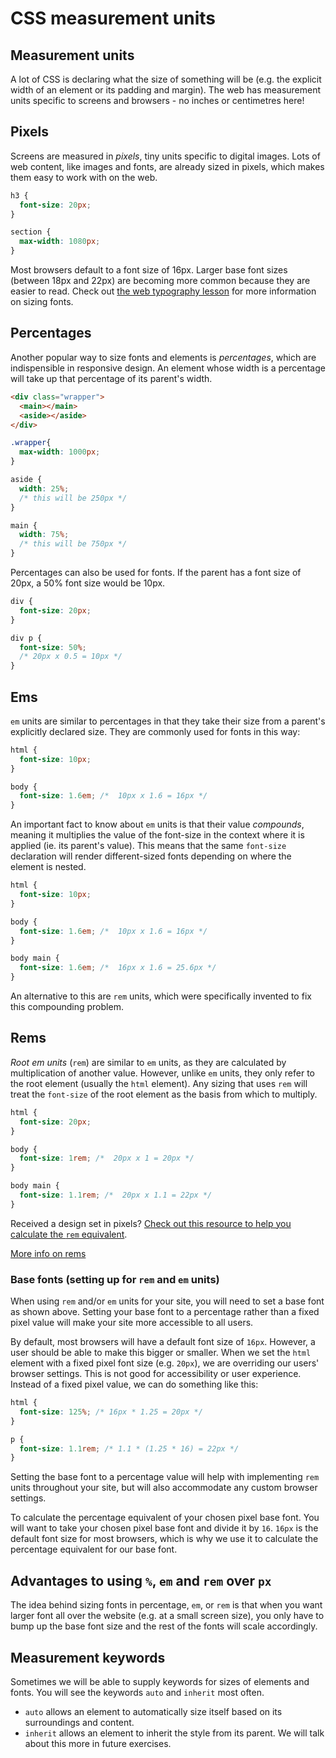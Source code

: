 <!-- Student takeaway: -->
<!--Student will be able to:
- Name four ways of sizing in CSS (pixel, percentage, em, rem)
- Identify the utility of sizing text in percentage, em, or rem
- Explain how em and rem are different
- Identify two keyword values for sizing (auto, inherit)
 -->

# CSS measurement units

## Measurement units
A lot of CSS is declaring what the size of something will be (e.g. the explicit width of an element or its padding and margin). The web has measurement units specific to screens and browsers - no inches or centimetres here! 

## Pixels
Screens are measured in _pixels_, tiny units specific to digital images. Lots of web content, like images and fonts, are already sized in pixels, which makes them easy to work with on the web. 

```css
h3 {
  font-size: 20px;
}

section {
  max-width: 1080px;
}
```

Most browsers default to a font size of 16px. Larger base font sizes (between 18px and 22px) are becoming more common because they are easier to read. Check out [the web typography lesson](https://github.com/HackerYou/bootcamp-notes/blob/master/03-css/3.7-web-typography.md#sizing-fonts) for more information on sizing fonts.

## Percentages

Another popular way to size fonts and elements is _percentages_, which are indispensible in responsive design. An element whose width is a percentage will take up that percentage of its parent's width. 

```html
<div class="wrapper">
  <main></main>
  <aside></aside>
</div>
```

```css
.wrapper{
  max-width: 1000px;
}

aside {
  width: 25%;
  /* this will be 250px */
}

main {
  width: 75%;
  /* this will be 750px */
}
```

Percentages can also be used for fonts. If the parent has a font size of 20px, a 50% font size would be 10px. 

```css
div {
  font-size: 20px;
}

div p {
  font-size: 50%;
  /* 20px x 0.5 = 10px */
}
```

## Ems

`em` units are similar to percentages in that they take their size from a parent's explicitly declared size. They are commonly used for fonts in this way:

```css
html {
  font-size: 10px;
}

body {
  font-size: 1.6em; /*  10px x 1.6 = 16px */
}
```

An important fact to know about `em` units is that their value _compounds_, meaning it multiplies the value of the font-size in the context where it is applied (ie. its parent's value). This means that the same `font-size` declaration will render different-sized fonts depending on where the element is nested.

```css
html {
  font-size: 10px;
}

body {
  font-size: 1.6em; /*  10px x 1.6 = 16px */
}

body main {
  font-size: 1.6em; /*  16px x 1.6 = 25.6px */
}
```

An alternative to this are `rem` units, which were specifically invented to fix this compounding problem.

## Rems

_Root em units_ (`rem`) are similar to `em` units, as they are calculated by multiplication of another value. However, unlike `em` units, they only refer to the root element (usually the `html` element). Any sizing that uses `rem` will treat the `font-size` of the root element as the basis from which to multiply. 

```css
html {
  font-size: 20px;
}

body {
  font-size: 1rem; /*  20px x 1 = 20px */
}

body main {
  font-size: 1.1rem; /*  20px x 1.1 = 22px */
}
```

Received a design set in pixels? [Check out this resource to help you calculate the `rem` equivalent](https://offroadcode.com/rem-calculator/).

[More info on rems](http://snook.ca/archives/html_and_css/font-size-with-rem)

### Base fonts (setting up for `rem` and `em` units)
When using `rem` and/or `em` units for your site, you will need to set a base font as shown above. Setting your base font to a percentage rather than a fixed pixel value will make your site more accessible to all users.

By default, most browsers will have a default font size of `16px`. However, a user should be able to make this bigger or smaller. When we set the `html` element with a fixed pixel font size (e.g. `20px`), we are overriding our users' browser settings. This is not good for accessibility or user experience. Instead of a fixed pixel value, we can do something like this:

```css
html {
  font-size: 125%; /* 16px * 1.25 = 20px */
}

p {
  font-size: 1.1rem; /* 1.1 * (1.25 * 16) = 22px */
}
```
Setting the base font to a percentage value will help with implementing `rem` units throughout your site, but will also accommodate any custom browser settings.

To calculate the percentage equivalent of your chosen pixel base font. You will want to take your chosen pixel base font and divide it by `16`. `16px`  is the default font size for most browsers, which is why we use it to calculate the percentage equivalent for our base font.


## Advantages to using `%`, `em` and `rem` over `px`

The idea behind sizing fonts in percentage, `em`, or `rem` is that when you want larger font all over the website (e.g. at a small screen size), you only have to bump up the base font size and the rest of the fonts will scale accordingly. 

## Measurement keywords

Sometimes we will be able to supply keywords for sizes of elements and fonts. You will see the keywords `auto` and `inherit` most often.
* `auto` allows an element to automatically size itself based on its surroundings and content.
* `inherit` allows an element to inherit the style from its parent. We will talk about this more in future exercises.

